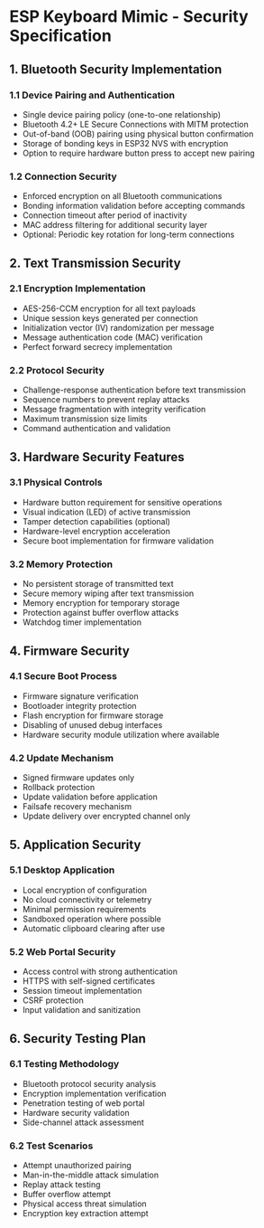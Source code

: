 # ESP Keyboard Mimic - Security Specification

## 1. Bluetooth Security Implementation

### 1.1 Device Pairing and Authentication
- Single device pairing policy (one-to-one relationship)
- Bluetooth 4.2+ LE Secure Connections with MITM protection
- Out-of-band (OOB) pairing using physical button confirmation
- Storage of bonding keys in ESP32 NVS with encryption
- Option to require hardware button press to accept new pairing

### 1.2 Connection Security
- Enforced encryption on all Bluetooth communications
- Bonding information validation before accepting commands
- Connection timeout after period of inactivity
- MAC address filtering for additional security layer
- Optional: Periodic key rotation for long-term connections

## 2. Text Transmission Security

### 2.1 Encryption Implementation
- AES-256-CCM encryption for all text payloads
- Unique session keys generated per connection
- Initialization vector (IV) randomization per message
- Message authentication code (MAC) verification
- Perfect forward secrecy implementation

### 2.2 Protocol Security
- Challenge-response authentication before text transmission
- Sequence numbers to prevent replay attacks
- Message fragmentation with integrity verification
- Maximum transmission size limits
- Command authentication and validation

## 3. Hardware Security Features

### 3.1 Physical Controls
- Hardware button requirement for sensitive operations
- Visual indication (LED) of active transmission
- Tamper detection capabilities (optional)
- Hardware-level encryption acceleration
- Secure boot implementation for firmware validation

### 3.2 Memory Protection
- No persistent storage of transmitted text
- Secure memory wiping after text transmission
- Memory encryption for temporary storage
- Protection against buffer overflow attacks
- Watchdog timer implementation

## 4. Firmware Security

### 4.1 Secure Boot Process
- Firmware signature verification
- Bootloader integrity protection
- Flash encryption for firmware storage
- Disabling of unused debug interfaces
- Hardware security module utilization where available

### 4.2 Update Mechanism
- Signed firmware updates only
- Rollback protection
- Update validation before application
- Failsafe recovery mechanism
- Update delivery over encrypted channel only

## 5. Application Security

### 5.1 Desktop Application
- Local encryption of configuration
- No cloud connectivity or telemetry
- Minimal permission requirements
- Sandboxed operation where possible
- Automatic clipboard clearing after use

### 5.2 Web Portal Security
- Access control with strong authentication
- HTTPS with self-signed certificates
- Session timeout implementation
- CSRF protection
- Input validation and sanitization

## 6. Security Testing Plan

### 6.1 Testing Methodology
- Bluetooth protocol security analysis
- Encryption implementation verification
- Penetration testing of web portal
- Hardware security validation
- Side-channel attack assessment

### 6.2 Test Scenarios
- Attempt unauthorized pairing
- Man-in-the-middle attack simulation
- Replay attack testing
- Buffer overflow attempt
- Physical access threat simulation
- Encryption key extraction attempt
